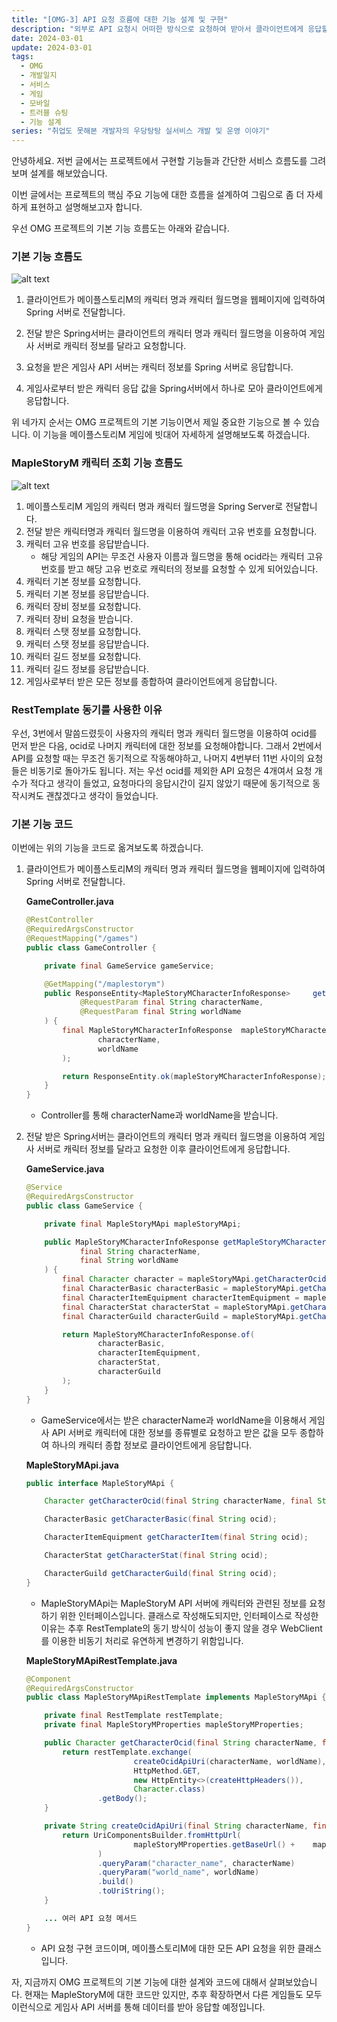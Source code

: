 ```yaml
---
title: "[OMG-3] API 요청 흐름에 대한 기능 설계 및 구현"
description: "외부로 API 요청시 어떠한 방식으로 요청하여 받아서 클라이언트에게 응답할 것인지에 대한 기능 설계입니다."
date: 2024-03-01
update: 2024-03-01
tags:
  - OMG
  - 개발일지
  - 서비스
  - 게임
  - 모바일
  - 트러블 슈팅
  - 기능 설계
series: "취업도 못해본 개발자의 우당탕탕 실서비스 개발 및 운영 이야기"
---
```


안녕하세요. 저번 글에서는 프로젝트에서 구현할 기능들과 간단한 서비스 흐름도를 그려보며 설계를 해보았습니다.

이번 글에서는 프로젝트의 핵심 주요 기능에 대한 흐름을 설계하여 그림으로 좀 더 자세하게 표현하고 설명해보고자 합니다.

우선 OMG 프로젝트의 기본 기능 흐름도는 아래와 같습니다.

### 기본 기능 흐름도
![alt text](image.png)


1. 클라이언트가 메이플스토리M의 캐릭터 명과 캐릭터 월드명을 웹페이지에 입력하여 Spring 서버로 전달합니다.

2. 전달 받은 Spring서버는 클라이언트의 캐릭터 명과 캐릭터 월드명을 이용하여 게임사 서버로 캐릭터 정보를 달라고 요청합니다.

3. 요청을 받은 게임사 API 서버는 캐릭터 정보를 Spring 서버로 응답합니다.

4. 게임사로부터 받은 캐릭터 응답 값을 Spring서버에서 하나로 모아 클라이언트에게 응답합니다.

위 네가지 순서는 OMG 프로젝트의 기본 기능이면서 제일 중요한 기능으로 볼 수 있습니다. 이 기능을 메이플스토리M 게임에 빗대어 자세하게 설명해보도록 하겠습니다.

### MapleStoryM 캐릭터 조회 기능 흐름도
![alt text](image-1.png)

1. 메이플스토리M 게임의 캐릭터 명과 캐릭터 월드명을 Spring Server로 전달합니다.
2. 전달 받은 캐릭터명과 캐릭터 월드명을 이용하여 캐릭터 고유 번호를 요청합니다.
3. 캐릭터 고유 번호를 응답받습니다.
    - 해당 게임의 API는 무조건 사용자 이름과 월드명을 통해 ocid라는 캐릭터 고유 번호를 받고 해당 고유 번호로 캐릭터의 정보를 요청할 수 있게 되어있습니다.
4. 캐릭터 기본 정보를 요청합니다.
5. 캐릭터 기본 정보를 응답받습니다.
6. 캐릭터 장비 정보를 요청합니다.
7. 캐릭터 장비 요청을 받습니다.
8. 캐릭터 스탯 정보를 요청합니다.
9. 캐릭터 스탯 정보를 응답받습니다.
10. 캐릭터 길드 정보를 요청합니다.
11. 캐릭터 길드 정보를 응답받습니다.
12. 게임사로부터 받은 모든 정보를 종합하여 클라이언트에게 응답합니다.


### RestTemplate 동기를 사용한 이유
우선, 3번에서 말씀드렸듯이 사용자의 캐릭터 명과 캐릭터 월드명을 이용하여 ocid를 먼저 받은 다음, ocid로 나머지 캐릭터에 대한 정보를 요청해야합니다. 그래서 2번에서 API를 요청할 때는 무조건 동기적으로 작동해야하고, 나머지 4번부터 11번 사이의 요청들은 비동기로 돌아가도 됩니다. 저는 우선 ocid를 제외한 API 요청은 4개여서 요청 개수가 적다고 생각이 들었고, 요청마다의 응답시간이 길지 않았기 때문에 동기적으로 동작시켜도 괜찮겠다고 생각이 들었습니다.


### 기본 기능 코드
이번에는 위의 기능을 코드로 옮겨보도록 하겠습니다.

1. 클라이언트가 메이플스토리M의 캐릭터 명과 캐릭터 월드명을 웹페이지에 입력하여 Spring 서버로 전달합니다.

    **GameController.java**
    ```java
    @RestController
    @RequiredArgsConstructor
    @RequestMapping("/games")
    public class GameController {

        private final GameService gameService;

        @GetMapping("/maplestorym")
        public ResponseEntity<MapleStoryMCharacterInfoResponse>     getCharacterInfo(
                @RequestParam final String characterName,
                @RequestParam final String worldName
        ) {
            final MapleStoryMCharacterInfoResponse  mapleStoryMCharacterInfoResponse = gameService.  getMapleStoryMCharacterInfo(
                    characterName,
                    worldName
            );

            return ResponseEntity.ok(mapleStoryMCharacterInfoResponse);
        }
    }
    ````
    - Controller를 통해 characterName과 worldName을 받습니다.

 2. 전달 받은 Spring서버는 클라이언트의 캐릭터 명과 캐릭터 월드명을 이용하여 게임사 서버로 캐릭터 정보를 달라고 요청한 이후 클라이언트에게 응답합니다.

    **GameService.java**
 
    ```java
    @Service
    @RequiredArgsConstructor
    public class GameService {

        private final MapleStoryMApi mapleStoryMApi;

        public MapleStoryMCharacterInfoResponse getMapleStoryMCharacterInfo(
                final String characterName,
                final String worldName
        ) {
            final Character character = mapleStoryMApi.getCharacterOcid(characterName, worldName); // 캐릭터 고유 번호
            final CharacterBasic characterBasic = mapleStoryMApi.getCharacterBasic(character.ocid()); // 캐릭터 기본 정보
            final CharacterItemEquipment characterItemEquipment = mapleStoryMApi.getCharacterItem(character.ocid()); // 캐릭터 장비 정보
            final CharacterStat characterStat = mapleStoryMApi.getCharacterStat(character.ocid()); // 캐릭터 스탯 정보
            final CharacterGuild characterGuild = mapleStoryMApi.getCharacterGuild(character.ocid()); // 캐릭터 길드 정보

            return MapleStoryMCharacterInfoResponse.of(
                    characterBasic,
                    characterItemEquipment,
                    characterStat,
                    characterGuild
            );
        }
    }
    ```
    - GameService에서는 받은 characterName과 worldName을 이용해서 게임사 API 서버로 캐릭터에 대한 정보를 종류별로 요청하고 받은 값을 모두 종합하여 하나의 캐릭터 종합 정보로 클라이언트에게 응답합니다.

    **MapleStoryMApi.java**
    ```java
    public interface MapleStoryMApi {

        Character getCharacterOcid(final String characterName, final String worldName);

        CharacterBasic getCharacterBasic(final String ocid);

        CharacterItemEquipment getCharacterItem(final String ocid);

        CharacterStat getCharacterStat(final String ocid);

        CharacterGuild getCharacterGuild(final String ocid);
    }
    ```
    - MapleStoryMApi는 MapleStoryM API 서버에 캐릭터와 관련된 정보를 요청하기 위한 인터페이스입니다. 클래스로 작성해도되지만, 인터페이스로 작성한 이유는 추후 RestTemplate의 동기 방식이 성능이 좋지 않을 경우 WebClient를 이용한 비동기 처리로 유연하게 변경하기 위함입니다.

    **MapleStoryMApiRestTemplate.java**
    ```java
    @Component
    @RequiredArgsConstructor
    public class MapleStoryMApiRestTemplate implements MapleStoryMApi {

        private final RestTemplate restTemplate;
        private final MapleStoryMProperties mapleStoryMProperties;

        public Character getCharacterOcid(final String characterName, final String worldName) {
            return restTemplate.exchange(
                            createOcidApiUri(characterName, worldName),
                            HttpMethod.GET,
                            new HttpEntity<>(createHttpHeaders()),
                            Character.class)
                    .getBody();
        }

        private String createOcidApiUri(final String characterName, final   String worldName) {
            return UriComponentsBuilder.fromHttpUrl(
                            mapleStoryMProperties.getBaseUrl() +    mapleStoryMProperties.getOcidApiUri()
                    )
                    .queryParam("character_name", characterName)
                    .queryParam("world_name", worldName)
                    .build()
                    .toUriString();
        }

        ... 여러 API 요청 메서드
    }
    ```
    - API 요청 구현 코드이며, 메이플스토리M에 대한 모든 API 요청을 위한 클래스입니다.

자, 지금까지 OMG 프로젝트의 기본 기능에 대한 설계와 코드에 대해서 살펴보았습니다. 현재는 MapleStoryM에 대한 코드만 있지만, 추후 확장하면서 다른 게임들도 모두 이런식으로 게임사 API 서버를 통해 데이터를 받아 응답할 예정입니다.



